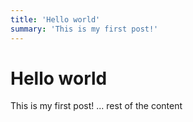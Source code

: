 ```yaml
---
title: 'Hello world'
summary: 'This is my first post!'
---
```


# Hello world

This is my first post!
... rest of the content
